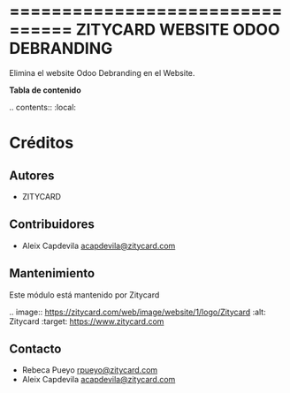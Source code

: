 ================================
ZITYCARD WEBSITE ODOO DEBRANDING
================================


Elimina el website Odoo Debranding en el Website. 

**Tabla de contenido**

.. contents::
   :local:

Créditos
=======

Autores
-------

* ZITYCARD

Contribuidores
--------------

-  Aleix Capdevila <acapdevila@zitycard.com>

Mantenimiento
-----------

Este módulo está mantenido por Zitycard

.. image:: https://zitycard.com/web/image/website/1/logo/Zitycard
   :alt: Zitycard
   :target: https://www.zitycard.com


Contacto
--------

-  Rebeca Pueyo <rpueyo@zitycard.com>
-  Aleix Capdevila <acapdevila@zitycard.com>
